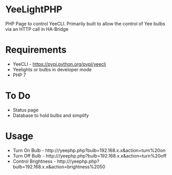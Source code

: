 # YeeLightPHP
PHP Page to control YeeCLI.
Primarily built to allow the control of Yee bulbs via an HTTP call in HA-Bridge

# Requirements

* YeeCLI - https://pypi.python.org/pypi/yeecli
* Yeelights or bulbs in developer mode
* PHP 7

# To Do 
* Status page
* Database to hold bulbs and simplify 

# Usage

* Turn On Bulb - http://<IPADDRESS>/yeephp.php?bulb=192.168.x.x&action=turn%20on
* Turn Off Bulb - http://<IPADDRESS>/yeephp.php?bulb=192.168.x.x&action=turn%20off
* Control Brightness - http://<IPADDRESS>/yeephp.php?bulb=192.168.x.x&action=brightness%2050
